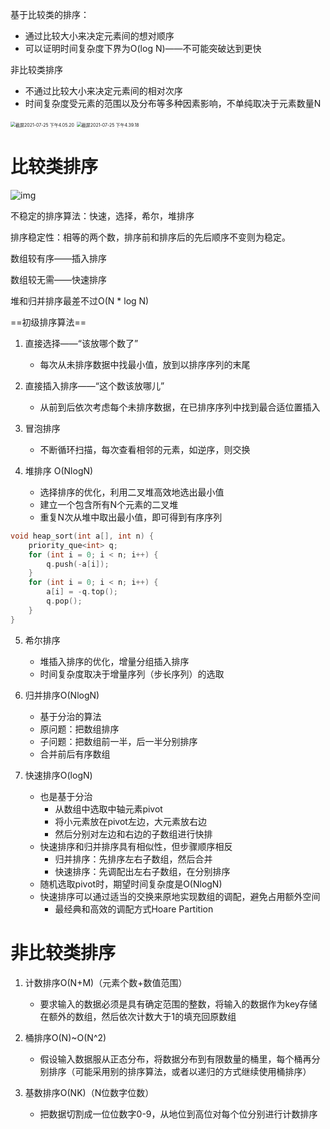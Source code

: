 基于比较类的排序：

- 通过比较大小来决定元素间的想对顺序
- 可以证明时间复杂度下界为O(log N)——不可能突破达到更快

非比较类排序

- 不通过比较大小来决定元素间的相对次序
- 时间复杂度受元素的范围以及分布等多种因素影响，不单纯取决于元素数量N

<img src="https://tva1.sinaimg.cn/large/008i3skNgy1gst9b5starj316e0tudj7.jpg" alt="截屏2021-07-25 下午4.05.20" style="zoom:50%;" />

<img src="https://tva1.sinaimg.cn/large/008i3skNgy1gstaafz3upj311a0isq7m.jpg" alt="截屏2021-07-25 下午4.39.18" style="zoom:50%;" />

# 比较类排序

<img src="https://tva1.sinaimg.cn/large/008i3skNgy1gst9lhbsfcj30hi0a5myl.jpg" alt="img"  />

不稳定的排序算法：快速，选择，希尔，堆排序

排序稳定性：相等的两个数，排序前和排序后的先后顺序不变则为稳定。

数组较有序——插入排序

数组较无需——快速排序

堆和归并排序最差不过O(N * log N)

==初级排序算法==

1. 直接选择——“该放哪个数了”
   - 每次从未排序数据中找最小值，放到以排序序列的末尾

2. 直接插入排序——“这个数该放哪儿”
   - 从前到后依次考虑每个未排序数据，在已排序序列中找到最合适位置插入

3. 冒泡排序
   - 不断循环扫描，每次查看相邻的元素，如逆序，则交换

4. 堆排序 O(NlogN)
   - 选择排序的优化，利用二叉堆高效地选出最小值
   - 建立一个包含所有N个元素的二叉堆
   - 重复N次从堆中取出最小值，即可得到有序序列

```C++
void heap_sort(int a[], int n) {
    priority_que<int> q;
    for (int i = 0; i < n; i++) {
        q.push(-a[i]);
    }
    for (int i = 0; i < n; i++) {
        a[i] = -q.top();
        q.pop();
    }
}
```



5. 希尔排序
   - 堆插入排序的优化，增量分组插入排序
   - 时间复杂度取决于增量序列（步长序列）的选取



6. 归并排序O(NlogN)
   - 基于分治的算法
   - 原问题：把数组排序
   - 子问题：把数组前一半，后一半分别排序
   - 合并前后有序数组





7. 快速排序O(logN)
   - 也是基于分治
     - 从数组中选取中轴元素pivot
     - 将小元素放在pivot左边，大元素放右边
     - 然后分别对左边和右边的子数组进行快排
   - 快速排序和归并排序具有相似性，但步骤顺序相反
     - 归并排序：先排序左右子数组，然后合并
     - 快速排序：先调配出左右子数组，在分别排序
   - 随机选取pivot时，期望时间复杂度是O(NlogN)
   - 快速排序可以通过适当的交换来原地实现数组的调配，避免占用额外空间
     - 最经典和高效的调配方式Hoare Partition

# 非比较类排序

1. 计数排序O(N+M)（元素个数+数值范围）
   - 要求输入的数据必须是具有确定范围的整数，将输入的数据作为key存储在额外的数组，然后依次计数大于1的填充回原数组



2. 桶排序O(N)~O(N^2)
   - 假设输入数据服从正态分布，将数据分布到有限数量的桶里，每个桶再分别排序（可能采用别的排序算法，或者以递归的方式继续使用桶排序）



3. 基数排序O(NK)（N位数字位数）
   - 把数据切割成一位位数字0-9，从地位到高位对每个位分别进行计数排序



